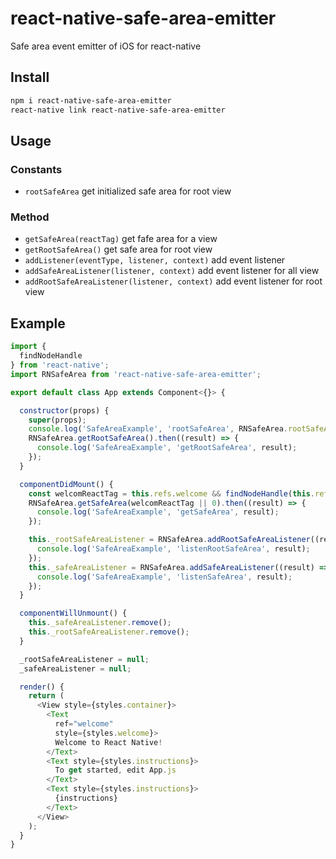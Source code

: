 # react-native-safe-area-emitter

Safe area event emitter of iOS for react-native

## Install

```sh
npm i react-native-safe-area-emitter
react-native link react-native-safe-area-emitter
```

## Usage

### Constants

* `rootSafeArea` get initialized safe area for root view

### Method

* `getSafeArea(reactTag)` get fafe area for a view
* `getRootSafeArea()` get safe area for root view
* `addListener(eventType, listener, context)` add event listener
* `addSafeAreaListener(listener, context)` add event listener for all view
* `addRootSafeAreaListener(listener, context)` add event listener for root view

## Example

```js
import {
  findNodeHandle
} from 'react-native';
import RNSafeArea from 'react-native-safe-area-emitter';

export default class App extends Component<{}> {

  constructor(props) {
    super(props);
    console.log('SafeAreaExample', 'rootSafeArea', RNSafeArea.rootSafeArea);
    RNSafeArea.getRootSafeArea().then((result) => {
      console.log('SafeAreaExample', 'getRootSafeArea', result);
    });
  }

  componentDidMount() {
    const welcomReactTag = this.refs.welcome && findNodeHandle(this.refs.welcome);
    RNSafeArea.getSafeArea(welcomReactTag || 0).then((result) => {
      console.log('SafeAreaExample', 'getSafeArea', result);
    });

    this._rootSafeAreaListener = RNSafeArea.addRootSafeAreaListener((result) => {
      console.log('SafeAreaExample', 'listenRootSafeArea', result);
    });
    this._safeAreaListener = RNSafeArea.addSafeAreaListener((result) => {
      console.log('SafeAreaExample', 'listenSafeArea', result);
    });
  }

  componentWillUnmount() {
    this._safeAreaListener.remove();
    this._rootSafeAreaListener.remove();
  }

  _rootSafeAreaListener = null;
  _safeAreaListener = null;

  render() {
    return (
      <View style={styles.container}>
        <Text
          ref="welcome"
          style={styles.welcome}>
          Welcome to React Native!
        </Text>
        <Text style={styles.instructions}>
          To get started, edit App.js
        </Text>
        <Text style={styles.instructions}>
          {instructions}
        </Text>
      </View>
    );
  }
}

```
